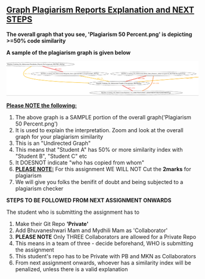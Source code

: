 <h2><u>Graph Plagiarism Reports Explanation and NEXT STEPS</u></h2>
  <p><b>The overall graph that you see, 'Plagiarism 50 Percent.png' is depicting >=50% code similarity</b></p> 
  <p><b>A sample of the plagiarism graph is given below</b></p>
<img src = "PlagiarismGraphSample.png">
  <p><b><u>Please NOTE the following:</b></u></p>
  <ol>
    <li>The above graph is a SAMPLE portion of the overall graph('Plagiarism 50 Percent.png')</li>
    <li>It is used to explain the interpretation. Zoom and look at the overall graph for your plagiarism similarity</li>
    <li> This is an "Undirected Graph"</li>
    <li> This means that "Student A" has 50% or more similarity index with "Student B", "Student C" etc</li>
    <li>It DOESNOT indicate "who has copied from whom"</i>
    <li><b><u>PLEASE NOTE:</u></b> For this assignment WE WILL NOT Cut the <b>2marks</b> for plagiarism</li>
    <li>We will give you folks the benifit of doubt and being subjected to a plagiarism checker</li>
  </ol>
  <b>STEPS TO BE FOLLOWED FROM NEXT ASSIGNMENT ONWARDS</b>
  <p>The student who is submitting the assignment has to</p>
  <ol>
    <li>Make their Git Repo <b>'Private'</b></li>
    <li>Add Bhuvaneshwari Mam and Mydhili Mam as 'Collaborator'</li>
    <li><b>PLEASE NOTE</b> Only THREE Collaborators are allowed for a Private Repo</li>
    <li> This means in a team of three - decide beforehand, WHO is submitting the assignment</li> 
    <li> This student's repo has to be Private with PB and MKN as Collaborators</li>
    <li> From next assignment onwards, whoever has a similarity index will be penalized, unless there is a valid        explanation</li>
  </ol>
